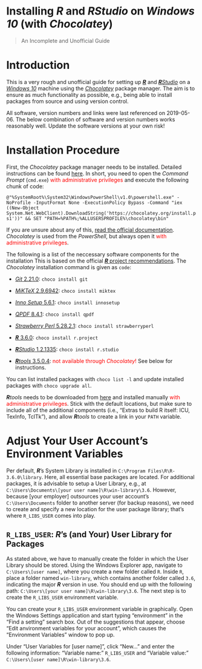 
# Installing ***R*** and ***R****Studio* on *Windows 10* (with *Chocolatey*)

> An Incomplete and Unofficial Guide

# Introduction

This is a very rough and unofficial guide for setting up
[***R***](https://www.r-project.org/) and
[***R****Studio*](https://www.rstudio.com/) on a
[*Windows 10*](https://www.microsoft.com/en-us/windows) machine using
the [*Chocolatey*](https://chocolatey.org/) package manager. The aim is
to ensure as much functionality as possible, e.g., being able to install
packages from source and using version control.

All software, version numbers and links were last referenced on
2019-05-06. The below combination of software and version numbers works
reasonably well. Update the software versions at your own risk\!

# Installation Procedure

First, the *Chocolatey* package manager needs to be installed. Detailed
instructions can be found [here](https://chocolatey.org/install). In
short, you need to open the *Command Prompt* (`cmd.exe`)
<span style="color:red">with administrative privileges</span> and
execute the following chunk of code:

`@"%SystemRoot%\System32\WindowsPowerShell\v1.0\powershell.exe"
-NoProfile -InputFormat None -ExecutionPolicy Bypass -Command "iex
((New-Object
System.Net.WebClient).DownloadString('https://chocolatey.org/install.ps1'))"
&& SET "PATH=%PATH%;%ALLUSERSPROFILE%\chocolatey\bin"`

If you are unsure about any of this, [read the official
documentation](https://chocolatey.org/install). *Chocolatey* is used
from the *PowerShell*, but always open it <span style="color:red">with
administrative privileges</span>.

The following is a list of the neccessary software components for the
installation This is based on the official [***R*** project
recommendations](https://cloud.r-project.org/bin/windows/Rtools/Rtools.txt).
The *Chocolatey* installation command is given as `code`:

  - [*Git* 2.21.0](https://git-scm.com/): `choco install git`

  - [*MiKTeX* 2.9.6942](https://miktex.org/): `choco install miktex`

  - [*Inno Setup* 5.6.1](http://www.jrsoftware.org/isinfo.php): `choco
    install innosetup`

  - [*QPDF* 8.4.1](http://qpdf.sourceforge.net/): `choco install qpdf`

  - [*Strawberry Perl* 5.28.2.1](http://strawberryperl.com/): `choco
    install strawberryperl`

  - [***R*** 3.6.0](https://www.r-project.org/): `choco install
    r.project`

  - [***R****Studio* 1.2.1335](https://www.rstudio.com/): `choco install
    r.studio`

  - [***R****tools*
    3.5.0.4](https://cloud.r-project.org/bin/windows/Rtools/):
    <span style="color:red">not available through *Chocolatey*\!</span>
    See below for instructions.

You can list installed packages with `choco list -l` and update
installed packages with `choco upgrade all`.

***R****tools* needs to be downloaded from
[here](https://cloud.r-project.org/bin/windows/Rtools/Rtools35.exe) and
installed manually <span style="color:red">with administrative
privileges</span>. Stick with the default locations, but make sure to
include all of the additional components (i.e., “Extras to build R
itself: ICU, TexInfo, TclTk”), and allow ***R****tools* to create a link
in your `PATH` variable.

# Adjust Your User Account’s Environment Variables

Per default, ***R***’s System Library is installed in `C:\Program
Files\R\R-3.6.0\library`. Here, all essential base packages are located.
For additional packages, it is advisable to setup a User Library, e.g.,
at `C:\Users\Documents\[your user name]\R\win-library\3.6`. However,
because \[your employer\] outsources your user account’s
`C:\Users\Documents` folder to another server (for backup reasons), we
need to create and specify a new location for the user package library;
that’s where `R_LIBS_USER` comes into play.

## `R_LIBS_USER`: ***R***’s (and Your) User Library for Packages

As stated above, we have to manually create the folder in which the User
Library should be stored. Using the Windows Explorer app, navigate to
`C:\Users\[user name]`, where you create a new folder called `R`. Inside
`R`, place a folder named `win-library`, which contains another folder
called `3.6`, indicating the major ***R*** version in use. You should
end up with the following path: `C:\Users\[your user
name]\R\win-library\3.6`. The next step is to create the `R_LIBS_USER`
environment variable.

You can create your `R_LIBS_USER` environment variable in graphically.
Open the Windows Settings application and start typing “environment” in
the “Find a setting” search box. Out of the suggestions that appear,
choose “Edit anvironment variables for your account”, which causes the
“Environment Variables” window to pop up.

Under “User Variables for \[user name\]”, click “New…” and enter the
following information: “Variable name:” `R_LIBS_USER` and “Variable
value:” `C:\Users\[user name]\R\win-library\3.6`.
